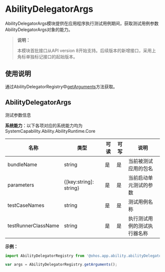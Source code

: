 # AbilityDelegatorArgs

AbilityDelegatorArgs模块提供在应用程序执行测试用例期间，获取测试用例参数AbilityDelegatorArgs对象的能力。

> **说明：**
> 
> 本模块首批接口从API version 8开始支持。后续版本的新增接口，采用上角标单独标记接口的起始版本。 

## 使用说明

通过AbilityDelegatorRegistry中[getArguments](js-apis-app-ability-abilityDelegatorRegistry.md#abilitydelegatorregistrygetarguments)方法获取。

## AbilityDelegatorArgs

测试参数信息

**系统能力**：以下各项对应的系统能力均为SystemCapability.Ability.AbilityRuntime.Core

| 名称                | 类型                   | 可读 | 可写 | 说明                                                         |
| ------------------- | ---------------------- | ---- | ---- | ------------------------------------------------------------ |
| bundleName          | string                 | 是   | 是   | 当前被测试应用的包名 |
| parameters          | {[key:string]: string} | 是   | 是   | 当前启动单元测试的参数 |
| testCaseNames       | string                 | 是   | 是   | 测试用例名称 |
| testRunnerClassName | string                 | 是   | 是   | 执行测试用例的测试执行器名称 |

**示例：**

```ts
import AbilityDelegatorRegistry from '@ohos.app.ability.abilityDelegatorRegistry';

var args = AbilityDelegatorRegistry.getArguments();
```
